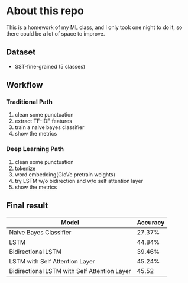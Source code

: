# About this repo

This is a homework of my ML class, and I only took one night to do it, so there could be a lot of space to improve.

## Dataset
* SST-fine-grained (5 classes)

## Workflow

### Traditional Path
1. clean some punctuation
2. extract TF-IDF features
3. train a naive bayes classifier
5. show the metrics

### Deep Learning Path
1. clean some punctuation
2. tokenize
3. word embedding(GloVe pretrain weights)
4. try LSTM w/o bidirection and w/o self attention layer
5. show the metrics


## Final result

| Model                                        | Accuracy |
|----------------------------------------------|----------|
| Naive Bayes Classifier                       | 27.37%   |
| LSTM                                         | 44.84%   |
| Bidirectional LSTM                           | 39.46%   |
| LSTM with Self Attention Layer               | 45.24%   |
| Bidirectional LSTM with Self Attention Layer | 45.52    |
